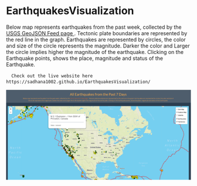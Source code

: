 # EarthquakesVisualization

Below map represents earthquakes from the past week, collected by the 
      <a href="http://earthquake.usgs.gov/earthquakes/feed/v1.0/geojson.php">USGS GeoJSON Feed page </a>. 
      Tectonic plate boundaries are represented by the red line in the graph.
      Earthquakes are represented by circles, the color and size of the circle represents the magnitude. 
      Darker the color and Larger the circle implies higher the magnitude of the earthquake. 
      Clicking on the Earthquake points, shows the place, magnitude and status of the Earthquake.
      
      Check out the live website here https://sadhana1002.github.io/EarthquakesVisualization/

![earthquakes map visualization](https://github.com/sadhana1002/EarthquakesVisualization/blob/master/earthquakes_page.png)
